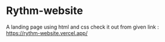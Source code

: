 # Rythm-website

A landing page using html and css 
 check it out from given link : https://rythm-website.vercel.app/
